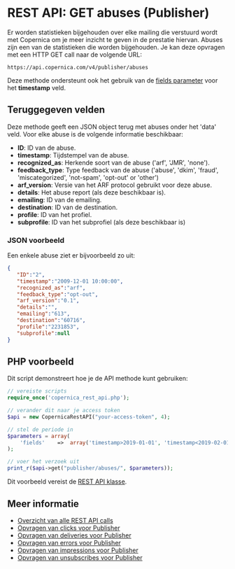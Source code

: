# REST API: GET abuses (Publisher)

Er worden statistieken bijgehouden over elke mailing die verstuurd wordt met 
Copernica om je meer inzicht te geven in de prestatie hiervan. Abuses zijn 
een van de statistieken die worden bijgehouden. 
Je kan deze opvragen met een HTTP GET call naar de volgende URL:

`https://api.copernica.com/v4/publisher/abuses`

Deze methode ondersteunt ook het gebruik van de [fields parameter](./rest-fields-parameter) 
voor het **timestamp** veld.

## Teruggegeven velden

Deze methode geeft een JSON object terug met abuses onder het 'data' veld. 
Voor elke abuse is de volgende informatie beschikbaar:

* **ID**: ID van de abuse.
* **timestamp**: Tijdstempel van de abuse.
* **recognized_as**: Herkende soort van de abuse ('arf', 'JMR', 'none').
* **feedback_type**: Type feedback van de abuse ('abuse', 'dkim', 'fraud', 'miscategorized', 'not-spam', 'opt-out' or 'other')
* **arf_version**: Versie van het ARF protocol gebruikt voor deze abuse.
* **details**: Het abuse report (als deze beschikbaar is).
* **emailing**: ID van de emailing.
* **destination**: ID van de destination.
* **profile**: ID van het profiel.
* **subprofile**: ID van het subprofiel (als deze beschikbaar is)

### JSON voorbeeld

Een enkele abuse ziet er bijvoorbeeld zo uit:

```json
{  
   "ID":"2",
   "timestamp":"2009-12-01 10:00:00",
   "recognized_as":"arf",
   "feedback_type":"opt-out",
   "arf_version":"0.1",
   "details":"",
   "emailing":"613",
   "destination":"60716",
   "profile":"2231853",
   "subprofile":null
}
```

## PHP voorbeeld

Dit script demonstreert hoe je de API methode kunt gebruiken:

```php
// vereiste scripts
require_once('copernica_rest_api.php');

// verander dit naar je access token 
$api = new CopernicaRestAPI("your-access-token", 4);

// stel de periode in
$parameters = array(
    'fields'    =>  array('timestamp>2019-01-01', 'timestamp<2019-02-01')
);

// voer het verzoek uit
print_r($api->get("publisher/abuses/", $parameters));
```

Dit voorbeeld vereist de [REST API klasse](./rest-php).

## Meer informatie

* [Overzicht van alle REST API calls](./rest-api)
* [Opvragen van clicks voor Publisher](./rest-get-publisher-clicks)
* [Opvragen van deliveries voor Publisher](./rest-get-publisher-deliveries)
* [Opvragen van errors voor Publisher](./rest-get-publisher-errors)
* [Opvragen van impressions voor Publisher](./rest-get-publisher-impressions)
* [Opvragen van unsubscribes voor Publisher](./rest-get-publisher-unsubscribes)
